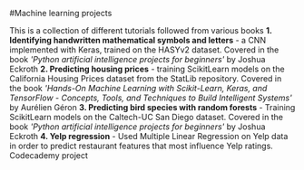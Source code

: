 #Machine learning projects

This is a collection of different tutorials followed from various books
**1. Identifying handwritten mathematical symbols and letters** - a CNN implemented with Keras, trained on the HASYv2 dataset. Covered in the book *'Python artificial intelligence projects for beginners'* by Joshua Eckroth
**2. Predicting housing prices** - training ScikitLearn models on the California Housing Prices dataset from the StatLib repository. Covered in the book *'Hands-On Machine Learning with Scikit-Learn, Keras, and TensorFlow - Concepts, Tools, and Techniques to Build Intelligent Systems'* by Aurélien Géron
**3. Predicting bird species with random forests** - Training ScikitLearn models on the Caltech-UC San Diego dataset. Covered in the book *'Python artificial intelligence projects for beginners'* by Joshua Eckroth
**4. Yelp regression** - Used Multiple Linear Regression on Yelp data in order to predict restaurant features that most influence Yelp ratings. Codecademy project
